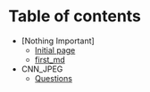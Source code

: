 # Table of contents
* [Nothing Important]
    * [Initial page](README.md)
    * [first_md](first_attempt.md)
* CNN_JPEG
    * [Questions](questions.md)

